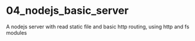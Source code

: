 # 04_nodejs_basic_server
A nodejs server with read static file and basic http routing, using http and fs modules
